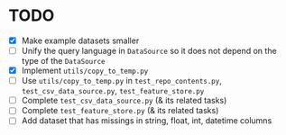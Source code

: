 # TODO

- [x] Make example datasets smaller
- [ ] Unify the query language in `DataSource` so it does not depend on the type of the `DataSource`
- [x] Implement `utils/copy_to_temp.py`
- [ ] Use `utils/copy_to_temp.py` in `test_repo_contents.py`, `test_csv_data_source.py`, `test_feature_store.py`
- [ ] Complete `test_csv_data_source.py` (& its related tasks)
- [ ] Complete `test_feature_store.py` (& its related tasks)
- [ ] Add dataset that has missings in string, float, int, datetime columns